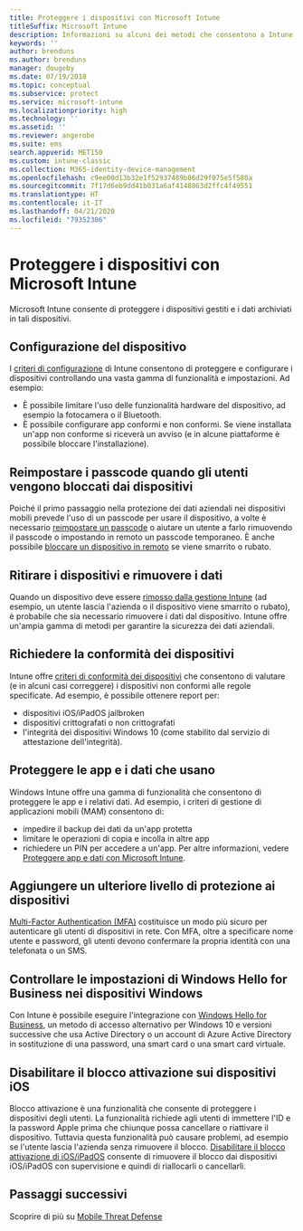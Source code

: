 ```yaml
---
title: Proteggere i dispositivi con Microsoft Intune
titleSuffix: Microsoft Intune
description: Informazioni su alcuni dei metodi che consentono a Intune di proteggere i dispositivi da accessi non autorizzati e altre minacce.
keywords: ''
author: brenduns
ms.author: brenduns
manager: dougeby
ms.date: 07/19/2018
ms.topic: conceptual
ms.subservice: protect
ms.service: microsoft-intune
ms.localizationpriority: high
ms.technology: ''
ms.assetid: ''
ms.reviewer: angerobe
ms.suite: ems
search.appverid: MET150
ms.custom: intune-classic
ms.collection: M365-identity-device-management
ms.openlocfilehash: c9ee00d13b32e1f52937489b86d29f075e5f580a
ms.sourcegitcommit: 7f17d6eb9dd41b031a6af4148863d2ffc4f49551
ms.translationtype: HT
ms.contentlocale: it-IT
ms.lasthandoff: 04/21/2020
ms.locfileid: "79352306"
---
```

# <a name="protect-devices-with-microsoft-intune"></a>Proteggere i dispositivi con Microsoft Intune

Microsoft Intune consente di proteggere i dispositivi gestiti e i dati archiviati in tali dispositivi.

## <a name="device-configuration"></a>Configurazione del dispositivo
I [criteri di configurazione](../configuration/device-profiles.md) di Intune consentono di proteggere e configurare i dispositivi controllando una vasta gamma di funzionalità e impostazioni. Ad esempio:

- È possibile limitare l'uso delle funzionalità hardware del dispositivo, ad esempio la fotocamera o il Bluetooth.
- È possibile configurare app conformi e non conformi. Se viene installata un'app non conforme si riceverà un avviso (e in alcune piattaforme è possibile bloccare l'installazione).

## <a name="reset-passcodes-when-users-are-locked-out-of-their-devices"></a>Reimpostare i passcode quando gli utenti vengono bloccati dai dispositivi
Poiché il primo passaggio nella protezione dei dati aziendali nei dispositivi mobili prevede l'uso di un passcode per usare il dispositivo, a volte è necessario [reimpostare un passcode](../remote-actions/device-passcode-reset.md) o aiutare un utente a farlo rimuovendo il passcode o impostando in remoto un passcode temporaneo. È anche possibile [bloccare un dispositivo in remoto](../remote-actions/device-remote-lock.md) se viene smarrito o rubato.

## <a name="retire-devices-and-remove-data"></a>Ritirare i dispositivi e rimuovere i dati
Quando un dispositivo deve essere [rimosso dalla gestione Intune](../remote-actions/devices-wipe.md) (ad esempio, un utente lascia l'azienda o il dispositivo viene smarrito o rubato), è probabile che sia necessario rimuovere i dati dal dispositivo. Intune offre un'ampia gamma di metodi per garantire la sicurezza dei dati aziendali.

## <a name="require-devices-to-be-compliant"></a>Richiedere la conformità dei dispositivi
Intune offre [criteri di conformità dei dispositivi](device-compliance-get-started.md) che consentono di valutare (e in alcuni casi correggere) i dispositivi non conformi alle regole specificate. Ad esempio, è possibile ottenere report per:
- dispositivi iOS/iPadOS jailbroken
- dispositivi crittografati o non crittografati
- l'integrità dei dispositivi Windows 10 (come stabilito dal servizio di attestazione dell'integrità).

## <a name="protect-apps-and-the-data-they-use"></a>Proteggere le app e i dati che usano
Windows Intune offre una gamma di funzionalità che consentono di proteggere le app e i relativi dati. Ad esempio, i criteri di gestione di applicazioni mobili (MAM) consentono di:
- impedire il backup dei dati da un'app protetta
- limitare le operazioni di copia e incolla in altre app
- richiedere un PIN per accedere a un'app. Per altre informazioni, vedere [Proteggere app e dati con Microsoft Intune](../apps/app-protection-policy.md).

## <a name="add-an-additional-layer-of-protection-to-devices"></a>Aggiungere un ulteriore livello di protezione ai dispositivi
[Multi-Factor Authentication (MFA)](../enrollment/multi-factor-authentication.md) costituisce un modo più sicuro per autenticare gli utenti di dispositivi in rete.  Con MFA, oltre a specificare nome utente e password, gli utenti devono confermare la propria identità con una telefonata o un SMS.

## <a name="control-windows-hello-for-business-settings-on-windows-devices"></a>Controllare le impostazioni di Windows Hello for Business nei dispositivi Windows
Con Intune è possibile eseguire l'integrazione con [Windows Hello for Business](windows-hello.md), un metodo di accesso alternativo per Windows 10 e versioni successive che usa Active Directory o un account di Azure Active Directory in sostituzione di una password, una smart card o una smart card virtuale.

## <a name="disable-activation-lock-on-ios-devices"></a>Disabilitare il blocco attivazione sui dispositivi iOS
Blocco attivazione è una funzionalità che consente di proteggere i dispositivi degli utenti. La funzionalità richiede agli utenti di immettere l'ID e la password Apple prima che chiunque possa cancellare o riattivare il dispositivo. Tuttavia questa funzionalità può causare problemi, ad esempio se l'utente lascia l'azienda senza rimuovere il blocco. [Disabilitare il blocco attivazione di iOS/iPadOS](../remote-actions/device-activation-lock-disable.md) consente di rimuovere il blocco dai dispositivi iOS/iPadOS con supervisione e quindi di riallocarli o cancellarli.

## <a name="next-steps"></a>Passaggi successivi

Scoprire di più su [Mobile Threat Defense](mobile-threat-defense.md)
